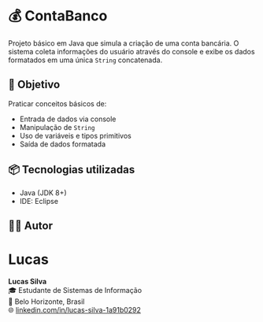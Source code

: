 # 💰 ContaBanco

Projeto básico em Java que simula a criação de uma conta bancária. O sistema coleta informações do usuário através do console e exibe os dados formatados em uma única `String` concatenada.

## 🧠 Objetivo

Praticar conceitos básicos de:

- Entrada de dados via console
- Manipulação de `String`
- Uso de variáveis e tipos primitivos
- Saída de dados formatada

## 📦 Tecnologias utilizadas

- Java (JDK 8+)
- IDE: Eclipse

## 👨‍💻 Autor
# Lucas

**Lucas Silva**  
🎓 Estudante de Sistemas de Informação  
📍 Belo Horizonte, Brasil  
🌐 [linkedin.com/in/lucas-silva-1a91b0292](https://linkedin.com/in/lucas-silva-1a91b0292)
